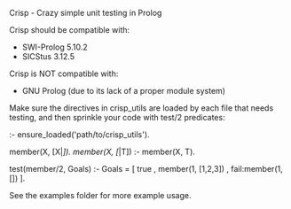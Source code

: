 Crisp - Crazy simple unit testing in Prolog

Crisp should be compatible with:
- SWI-Prolog 5.10.2
- SICStus 3.12.5

Crisp is NOT compatible with:
- GNU Prolog (due to its lack of a proper module system)

Make sure the directives in crisp_utils are loaded by each file that
needs testing, and then sprinkle your code with test/2 predicates:

:- ensure_loaded('path/to/crisp_utils').

member(X, [X|_]).
member(X, [_|T]) :-
    member(X, T).

test(member/2, Goals) :-
	Goals = [ true
	, member(1, [1,2,3])
	, fail:member(1, [])
	].

See the examples folder for more example usage.
